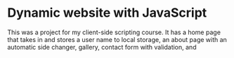 # Dynamic website with JavaScript
This was a project for my client-side scripting course. It has a home page that takes in and stores a user name to local storage, an about page with an automatic side changer, gallery, contact form with validation, and
